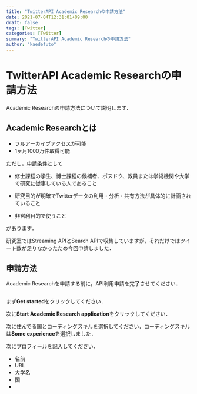 ```yaml
---
title: "TwitterAPI Academic Researchの申請方法"
date: 2021-07-04T12:31:01+09:00
draft: false
tags: [Twitter]
categories: [Twitter]
summary: "TwitterAPI Academic Researchの申請方法"
author: "kaedefuto"
---
```


# TwitterAPI Academic Researchの申請方法

Academic Researchの申請方法について説明します．

## Academic Researchとは
- フルアーカイブアクセスが可能
- 1ヶ月1000万件取得可能

ただし，[申請条件](https://developer.twitter.com/en/products/twitter-api/academic-research/application-info)として

- 修士課程の学生、博士課程の候補者、ポスドク、教員または学術機関や大学で研究に従事している人であること

- 研究目的が明確でTwitterデータの利用・分析・共有方法が具体的に計画されていること

- 非営利目的で使うこと

があります．

研究室ではStreaming APIとSearch APIで収集していますが，それだけではツイート数が足りなかったため今回申請しました．

## 申請方法
Academic Researchを申請する前に，API利用申請を完了させてください．

<img src="https://github.com/kaedefuto/blog/contents/posts/3/img/blob/master/1.png" alt="" title="サンプル"><br>

まず**Get started**をクリックしてください．

次に**Start Academic Research application**をクリックしてください．

次に住んでる国とコーディングスキルを選択してください．コーディングスキルは**Some experience**を選択しました．

次にプロフィールを記入してください．
- 名前
- URL
- 大学名
- 国
-
